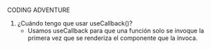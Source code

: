 CODING ADVENTURE

1. ¿Cuándo tengo que usar useCallback()?
   - Usamos useCallback para que una función solo se invoque la primera vez que se renderiza el componente que la invoca.
